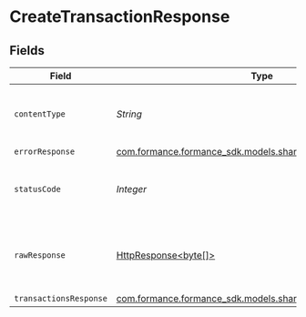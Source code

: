 # CreateTransactionResponse


## Fields

| Field                                                                                                                    | Type                                                                                                                     | Required                                                                                                                 | Description                                                                                                              |
| ------------------------------------------------------------------------------------------------------------------------ | ------------------------------------------------------------------------------------------------------------------------ | ------------------------------------------------------------------------------------------------------------------------ | ------------------------------------------------------------------------------------------------------------------------ |
| `contentType`                                                                                                            | *String*                                                                                                                 | :heavy_check_mark:                                                                                                       | HTTP response content type for this operation                                                                            |
| `errorResponse`                                                                                                          | [com.formance.formance_sdk.models.shared.ErrorResponse](../../models/shared/ErrorResponse.md)                            | :heavy_minus_sign:                                                                                                       | Error                                                                                                                    |
| `statusCode`                                                                                                             | *Integer*                                                                                                                | :heavy_check_mark:                                                                                                       | HTTP response status code for this operation                                                                             |
| `rawResponse`                                                                                                            | [HttpResponse<byte[]>](https://docs.oracle.com/en/java/javase/11/docs/api/java.net.http/java/net/http/HttpResponse.html) | :heavy_minus_sign:                                                                                                       | Raw HTTP response; suitable for custom response parsing                                                                  |
| `transactionsResponse`                                                                                                   | [com.formance.formance_sdk.models.shared.TransactionsResponse](../../models/shared/TransactionsResponse.md)              | :heavy_minus_sign:                                                                                                       | OK                                                                                                                       |